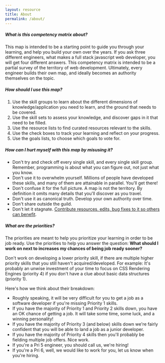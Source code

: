 ```yaml
---
layout: resource
title: About
permalink: /about/
---
```


##### What is this competency matrix about?

This map is intended to be a starting point to guide you through your learning, and help you build your own over the years.
If you ask three different engineers, what makes a full stack javascript web developer, you will get four different answers. This competency matrix is intended to be a partial survey of the territory of web development. Ultimately, every engineer builds their own map, and ideally becomes an authority themselves on the topic.

##### How should I use this map?

1. Use the skill groups to learn about the different dimensions of knowledge/application you need to learn, and the ground that needs to be covered.
2. Use the skill sets to assess your knowledge, and discover gaps in it that need to be filled.
3. Use the resource lists to find curated resources relevant to the skills.
4. Use the check boxes to track your learning and reflect on your progress.
5. Use the goals lists, to choose which goals to vote for.

##### How can I hurt myself with this map by misusing it?

- Don't try and check off every single skill, and every single skill group. Remember, programming is about what you can figure out, not just what you know.
- Don't use it to overwhelm yourself. Millions of people have developed these skills, and many of them are attainable in parallel. You'll get there!
- Don't confuse it for the full picture. A map is not the territory. By definition it omits many details that you'll discover as you travel.
- Don't use it as canonical truth. Develop your own authority over time.
- Don't share outside the guild.
- Don't let it stagnate. [Contribute resources, edits, bug fixes to it so others can benefit](https://github.com/GuildCrafts/matrix).

##### What are the priorities?

The priorities are meant to help you prioritize your learning in order to be job ready. Use the priorities to help you answer the question: **What should I work on next to increases my chances of being job ready sooner?**

Don't work on developing a lower priority skill, if there are multiple higher priority skills that you still haven't acquired/developed. For example: It's probably an unwise investment of your time to focus on CSS Rendering Engines (priority 4) if you don't have a clue about basic data structures (priority 1).

Here's how we think about their breakdown:

- Roughly speaking, it will be very difficult for you to get a job as a software developer if you're missing Priority 1 skills.
- If you have the majority of Priority 1 and Priority 2 skills down, you have an OK chance of getting a job. It will take some time, some luck, and a winning personality!
- If you have the majority of Priority 3 (and below) skills down we're fairly confident that you will be able to land a job as a junior developer.
- If you have the majority of Priority 4 skills then you'll probably be fielding multiple job offers. Nice work.
- If you're a Pri 5 engineer, you should call us, we're hiring!
- If you're a Pri 6, well, we would like to work for you, let us know when you're hiring.
